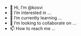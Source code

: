 - 👋 Hi, I’m @kosvi
- 👀 I’m interested in ...
- 🌱 I’m currently learning ...
- 💞️ I’m looking to collaborate on ...
- 📫 How to reach me ...

<!---
kosvi/kosvi is a ✨ special ✨ repository because its `README.md` (this file) appears on your GitHub profile.
You can click the Preview link to take a look at your changes.
--->
